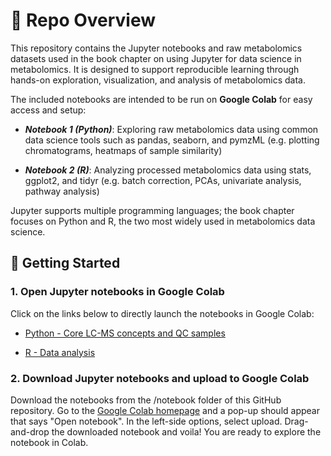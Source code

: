 # :notebook_with_decorative_cover: Repo Overview

This repository contains the Jupyter notebooks and raw metabolomics datasets used in the book chapter on using Jupyter for data science in metabolomics. It is designed to support reproducible learning through hands-on exploration, visualization, and analysis of metabolomics data. 

The included notebooks are intended to be run on **Google Colab** for easy access and setup:

- ***Notebook 1 (Python)***: Exploring raw metabolomics data using common data science tools such as pandas, seaborn, and pymzML (e.g. plotting chromatograms, heatmaps of sample similarity)

- ***Notebook 2 (R)***: Analyzing processed metabolomics data using stats, ggplot2, and tidyr (e.g. batch correction, PCAs, univariate analysis, pathway analysis)

Jupyter supports multiple programming languages; the book chapter focuses on Python and R, the two most widely used in metabolomics data science.

## :rocket: Getting Started

### 1. Open Jupyter notebooks in Google Colab

Click on the links below to directly launch the notebooks in Google Colab:

* [Python - Core LC-MS concepts and QC samples](https://colab.research.google.com/drive/1zbMrJkDgW8gNhaguS9uzsJKpS3HJHeMs?usp=drive_link)

* [R - Data analysis](https://colab.research.google.com/drive/19Uqy-EvZEP5OsQ13_UYC4xqfFmzxkH_Y?usp=drive_link)

### 2. Download Jupyter notebooks and upload to Google Colab

Download the notebooks from the /notebook folder of this GitHub repository. Go to the [Google Colab homepage](https://colab.research.google.com/) and 
a pop-up should appear that says "Open notebook". In the left-side options, select upload. Drag-and-drop the downloaded notebook and voila! You are ready to explore the notebook in Colab.

